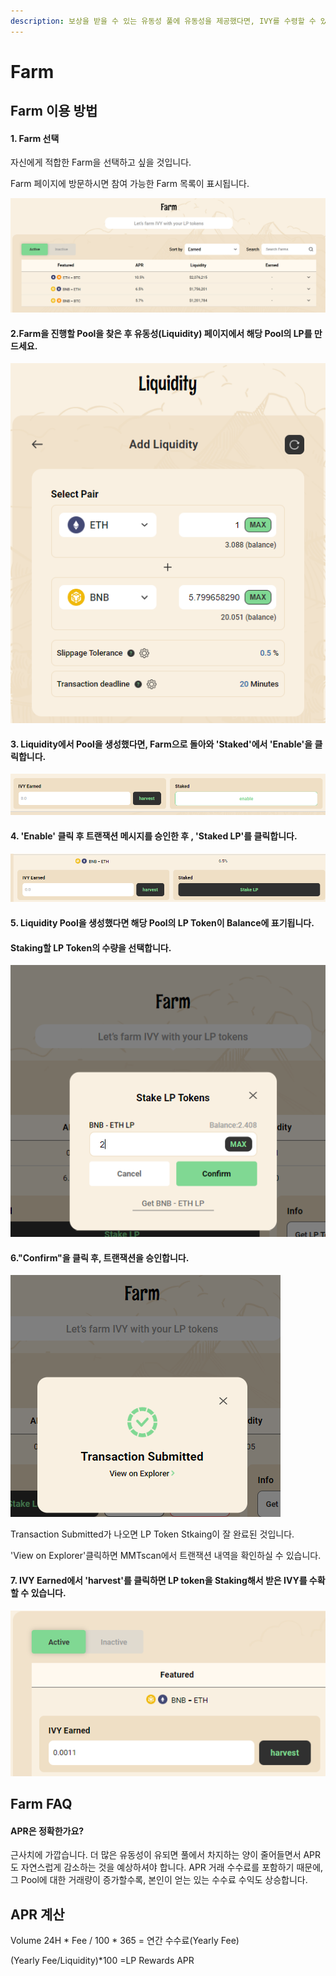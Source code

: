 ```yaml
---
description: 보상을 받을 수 있는 유동성 풀에 유동성을 제공했다면, IVY를 수령할 수 있습니다.
---
```


# Farm

## Farm 이용 방법&#x20;

#### 1. Farm 선택

자신에게 적합한 Farm을 선택하고 싶을 것입니다.&#x20;

Farm 페이지에 방문하시면 참여 가능한 Farm 목록이 표시됩니다.&#x20;

![유동성이 높은 순서대로 나열됩니다.  ](<../.gitbook/assets/image (29).png>)



#### 2.Farm을 진행할 Pool을 찾은 후 유동성(Liquidity) 페이지에서 해당 Pool의 LP를 만드세요.

![](<../.gitbook/assets/image (8).png>)



#### 3. Liquidity에서 Pool을 생성했다면, Farm으로 돌아와 'Staked'에서 'Enable'을 클릭합니다.

![](<../.gitbook/assets/image (18).png>)

#### 4. 'Enable' 클릭 후 트랜잭션 메시지를 승인한 후 , 'Staked LP'를 클릭합니다.

![](<../.gitbook/assets/image (3) (2).png>)

#### 5. Liquidity Pool을 생성했다면 해당 Pool의 LP Token이 Balance에 표기됩니다.&#x20;

#### Staking할 LP Token의 수량을 선택합니다.

![](<../.gitbook/assets/image (2) (3).png>)

#### 6."Confirm"을 클릭 후, 트랜잭션을 승인합니다.    &#x20;

![](<../.gitbook/assets/image (4).png>)

Transaction Submitted가 나오면 LP Token Stkaing이 잘 완료된 것입니다.

'View on Explorer'클릭하면 MMTscan에서 트랜잭션 내역을 확인하실 수 있습니다.



#### 7.  IVY Earned에서 'harvest'를 클릭하면 LP token을 Staking해서 받은 IVY를 수확할 수 있습니다.

&#x20;   &#x20;

![](<../.gitbook/assets/image (7) (1).png>)

## Farm FAQ  &#x20;

#### APR은 정확한가요?

근사치에 가깝습니다. 더 많은 유동성이 유되면 풀에서 차지하는 양이 줄어들면서 APR도 자연스럽게 감소하는 것을 예상하셔야 합니다. APR 거래 수수료를 포함하기 때문에, 그 Pool에 대한 거래량이 증가할수록,  본인이 얻는 있는 수수료 수익도 상승합니다.

## APR 계산

Volume 24H \* Fee / 100 \* 365 = 연간 수수료(Yearly Fee)&#x20;

(Yearly Fee/Liquidity)\*100 =LP Rewards APR



